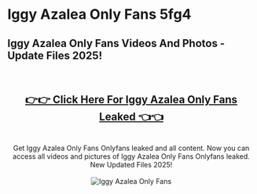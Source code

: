 # Iggy Azalea Only Fans 5fg4

<h2>Iggy Azalea Only Fans Videos And Photos - Update Files 2025!</h2>
<br>
<div align="center">
<h2><a href="https://213.232.235.80/live/video.php?q=iggy-azalea-only-fans" rel="nofollow">👉👉 Click Here For Iggy Azalea Only Fans Leaked 👈👈</a></h2>

<br>
Get Iggy Azalea Only Fans Onlyfans leaked and all content. Now you can access all videos and pictures of Iggy Azalea Only Fans Onlyfans leaked. New Updated Files 2025!
<br>
<br>
<a href="https://213.232.235.80/live/video.php?q=iggy-azalea-only-fans" rel="nofollow" data-target="animated-image.originalLink"><img src="https://i.imgur.com/dJHk4Zq.gif" alt="Iggy Azalea Only Fans" style="max-width: 100%; display: inline-block;" data-target="animated-image.originalImage"></a>
</div>
<br>